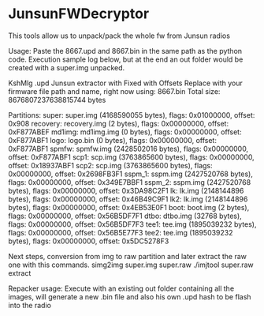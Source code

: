 # JunsunFWDecryptor
 This tools allow us to unpack/pack the whole fw from Junsun radios

Usage: Paste the 8667.upd and 8667.bin in the same path as the python code.
Execution sample log below, but at the end an out folder would be created with a super.img unpacked.

KshMlg .upd Junsun extractor with Fixed with Offsets
Replace with your firmware file path and name, right now using: 8667.bin
Total size: 8676807237638815744 bytes

Partitions:
super: super.img (4168590055 bytes), flags: 0x01000000, offset: 0x908
recovery: recovery.img (2 bytes), flags: 0x00000000, offset: 0xF877ABEF
md1img: md1img.img (0 bytes), flags: 0x00000000, offset: 0xF877ABF1
logo: logo.bin (0 bytes), flags: 0x00000000, offset: 0xF877ABF1
spmfw: spmfw.img (2428502016 bytes), flags: 0x00000000, offset: 0xF877ABF1
scp1: scp.img (3763865600 bytes), flags: 0x00000000, offset: 0x18937ABF1
scp2: scp.img (3763865600 bytes), flags: 0x00000000, offset: 0x2698FB3F1
sspm_1: sspm.img (2427520768 bytes), flags: 0x00000000, offset: 0x349E7BBF1
sspm_2: sspm.img (2427520768 bytes), flags: 0x00000000, offset: 0x3DA98C2F1
lk: lk.img (2148144896 bytes), flags: 0x00000000, offset: 0x46B49C9F1
lk2: lk.img (2148144896 bytes), flags: 0x00000000, offset: 0x4EB53E0F1
boot: boot.img (2 bytes), flags: 0x00000000, offset: 0x56B5DF7F1
dtbo: dtbo.img (32768 bytes), flags: 0x00000000, offset: 0x56B5DF7F3
tee1: tee.img (1895039232 bytes), flags: 0x00000000, offset: 0x56B5E77F3
tee2: tee.img (1895039232 bytes), flags: 0x00000000, offset: 0x5DC5278F3

Next steps, conversion from img to raw partition and later extract the raw one with this commands.
simg2img super.img super.raw
./imjtool super.raw extract


Repacker usage:
Execute with an existing out folder containing all the images, will generate a new .bin file and also his own .upd hash to be flash into the radio